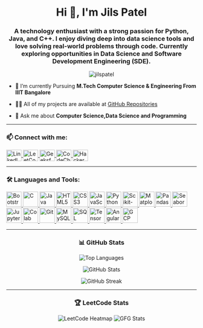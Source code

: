 <h1 align="center">Hi 👋, I'm Jils Patel</h1>
<h3 align="center">
A technology enthusiast with a strong passion for Python, Java, and C++. I enjoy diving deep into data science tools and love solving real-world problems through code. Currently exploring opportunities in Data Science and Software Development Engineering (SDE).
</h3>

<p align="center">
  <img src="https://komarev.com/ghpvc/?username=jilspatel&label=Profile%20views&color=0e75b6&style=flat" alt="jilspatel"/>
</p>

- 🌱 I’m currently Pursuing **M.Tech Computer Science & Engineering From IIIT Bangalore**

- 👨‍💻 All of my projects are available at [GitHub Repositories](https://github.com/JILSPATEL?tab=repositories)

- 💬 Ask me about **Computer Science,Data Science and Programming**

---

<h3 align="left">📫 Connect with me:</h3>
<p align="left">
  <a href="https://www.linkedin.com/in/jilspatel29765048/" target="_blank">
    <img align="center" src="https://icon.icepanel.io/Technology/svg/LinkedIn.svg" alt="LinkedIn" height="30" width="40" />
  </a>
  <a href="https://leetcode.com/Jils_Patel/" target="_blank">
    <img align="center" src="https://leetcode.com/static/images/LeetCode_logo_rvs.png" alt="LeetCode" height="30" width="40" />
  </a>
  <a href="https://www.geeksforgeeks.org/user/jils180e33q/" target="_blank">
    <img align="center" src="https://img.icons8.com/color/512/GeeksforGeeks.png" alt="GeeksforGeeks" height="30" width="40" />
  </a>
  <a href="https://www.codechef.com/users/jils_18" target="_blank">
    <img align="center" src="https://cdn.brandfetch.io/idM2-b7Taf/theme/light/logo.svg?c=1dxbfHSJFAPEGdCLU4o5B" alt="CodeChef" height="30" width="40" />
  </a>
  <a href="https://www.hackerrank.com/dashboard" target="_blank">
    <img align="center" src="https://user-images.githubusercontent.com/17762967/42728663-26ebdb04-87dd-11e8-928f-fb01479a2ce1.png" alt="HackerRank" height="30" width="40" />
  </a>
</p>

---

<h3 align="left">🛠️ Languages and Tools:</h3>
<p align="left">
  <a href="https://getbootstrap.com" target="_blank">
    <img src="https://user-images.githubusercontent.com/25181517/183898054-b3d693d4-dafb-4808-a509-bab54cf5de34.png" alt="Bootstrap" width="40" height="40"/>
  </a>
  <a href="https://www.cprogramming.com/" target="_blank">
    <img src="https://user-images.githubusercontent.com/25181517/192106070-46255bcf-65e6-4c6b-a296-bf8d0d8fb2a7.png" alt="C" width="40" height="40"/>
  </a>
  <a href="https://www.java.com" target="_blank">
    <img src="https://user-images.githubusercontent.com/25181517/117201156-9a724800-adec-11eb-9a9d-3cd0f67da4bc.png" alt="Java" width="40" height="40"/>
  </a>
  <a href="https://www.w3.org/html/" target="_blank">
    <img src="https://icon.icepanel.io/Technology/svg/HTML5.svg" alt="HTML5" width="40" height="40"/>
  </a>
  <a href="https://www.w3schools.com/css/" target="_blank">
    <img src="https://icon.icepanel.io/Technology/svg/CSS3.svg" alt="CSS3" width="40" height="40"/>
  </a>
  <a href="https://www.javascript.com/" target="_blank">
    <img src="https://www.vectorlogo.zone/logos/javascript/javascript-icon.svg" alt="JavaScript" width="40" height="40"/>
  </a>
  <a href="https://www.python.org" target="_blank">
    <img src="https://user-images.githubusercontent.com/25181517/183423507-c056a6f9-1ba8-4312-a350-19bcbc5a8697.png" alt="Python" width="40" height="40"/>
  </a>
  <a href="https://scikit-learn.org/" target="_blank">
    <img src="https://upload.wikimedia.org/wikipedia/commons/0/05/Scikit_learn_logo_small.svg" alt="Scikit-learn" width="40" height="40"/>
  </a>
  <a href="https://matplotlib.org/" target="_blank">
    <img src="https://icon.icepanel.io/Technology/svg/Matplotlib.svg" alt="Matplotlib" width="40" height="40"/>
  </a>
  <a href="https://pandas.pydata.org/" target="_blank">
    <img src="https://icon.icepanel.io/Technology/png-shadow-512/Pandas.png" alt="Pandas" width="40" height="40"/>
  </a>
  <a href="https://seaborn.pydata.org/" target="_blank">
    <img src="https://seaborn.pydata.org/_images/logo-mark-lightbg.svg" alt="Seaborn" width="40" height="40"/>
  </a>
  <a href="https://jupyter.org/" target="_blank">
    <img src="https://user-images.githubusercontent.com/25181517/183914128-3fc88b4a-4ac1-40e6-9443-9a30182379b7.png" alt="Jupyter" width="40" height="40"/>
  </a>
  <a href="https://colab.research.google.com/" target="_blank">
    <img src="https://colab.research.google.com/img/colab_favicon_256px.png" alt="Colab" width="40" height="40"/>
  </a>
  <a href="https://git-scm.com/" target="_blank">
    <img src="https://www.vectorlogo.zone/logos/git-scm/git-scm-icon.svg" alt="Git" width="40" height="40"/>
  </a>
  <a href="https://www.mysql.com/" target="_blank">
    <img src="https://user-images.githubusercontent.com/25181517/183896128-ec99105a-ec1a-4d85-b08b-1aa1620b2046.png" alt="MySQL" width="40" height="40"/>
  </a>
  <a href="https://www.microsoft.com/en-us/sql-server" target="_blank">
    <img src="https://www.svgrepo.com/show/303229/microsoft-sql-server-logo.svg" alt="SQL Server" width="40" height="40"/>
  </a>
  <a href="https://www.tensorflow.org" target="_blank">
    <img src="https://www.vectorlogo.zone/logos/tensorflow/tensorflow-icon.svg" alt="TensorFlow" width="40" height="40"/>
  </a>
  <a href="https://angular.io/" target="_blank">
    <img src="https://user-images.githubusercontent.com/25181517/183890595-779a7e64-3f43-4634-bad2-eceef4e80268.png" alt="Angular" width="40" height="40"/>
  </a>
  <a href="https://cloud.google.com/" target="_blank">
    <img src="https://user-images.githubusercontent.com/25181517/183911547-990692bc-8411-4878-99a0-43506cdb69cf.png" alt="GCP" width="40" height="40"/>
  </a>
</p>

---

<h3 align="center">📊 GitHub Stats</h3>
<p align="center">
  <img src="https://github-readme-stats.vercel.app/api/top-langs?username=jilspatel&show_icons=true&locale=en&layout=compact" alt="Top Languages" />
</p>
<p align="center">
  <img src="https://github-readme-stats.vercel.app/api?username=jilspatel&show_icons=true&locale=en" alt="GitHub Stats" />
</p>
 <p align="center">
  <img src="https://streak-stats.demolab.com?user=jilspatel&theme=light" alt="GitHub Streak" />
</p> 



---

<h3 align="center">🏆 LeetCode Stats</h3>
<p align="center">
  <img src="https://leetcard.jacoblin.cool/Jils_Patel?theme=light&font=monospace&border_radius=20&bg=transparent&ext=heatmap" alt="LeetCode Heatmap" />
  <img src="https://gfgstatscard.vercel.app/jils180e33q?theme=light" alt="GFG Stats" />
</p>
